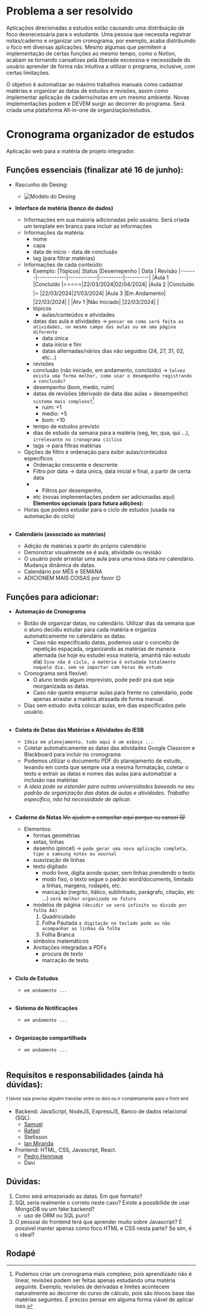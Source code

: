 # Problema a ser resolvido
Aplicações direcionadas a estudos estão causando uma distribuição de foco desnecessária para o estudante. Uma pessoa que necessita registrar notas/caderno e organizar um cronograma, por exemplo, acaba distribuíndo o foco em diversas aplicações. Mesmo algumas que permitem a implementação de certas funções ao mesmo tempo, como o Notion, acabam se tornando cansativas pela liberade excessiva e necessidade do usuário aprender de forma não intuitiva a utilizar o programa, inclusive, com certas limitações.

O objetivo é automatizar ao máximo trabalhos manuais como cadastrar matérias e organizar as datas de estudos e revisões, assim como implementar aplicação de caderno/notas em um mesmo ambiente. Novas implementações podem e DEVEM surgir ao decorrer do programa. Será criada uma plataforma All-in-one de organziação/estudos.


# Cronograma organizador de estudos
Aplicação web para a matéria de projeto integrador.

## Funções essenciais (finalizar até 16 de junho):
- Rascunho do Desing:
  - ![Modelo do Desing](https://github.com/potatoo14/ProjetoIntegrador/assets/100155926/b3a37016-3ccd-4d58-a88c-d573eb045ad5)
- **Interface de matéria (banco de dados)**
  - Informações em sua maioria adicionadas pelo usuário. Será criada um template em branco para incluir as informações
  - Informações da matéria:
    - nome
    - capa
    - data de início - data de conclusão
    - tag (para filtrar matérias)
  - Informações de cada conteúdo:
    - Exemplo:
      |Tópicos|   Status   |Desemepenho |  Data    | Revisão
      |-------|------------|------------|----------|----------|
      |Aula 1 |Concluído   |⭐⭐⭐⭐⭐|22/03/2024|02/04/2024|
      |Aula 2 |Concluído   |⭐          |22/03/2024|21/03/2024|
      |Aula 3 |Em Andamento|             |22/03/2024|         |
      |Atv 1  |Não Iniciado|             |22/03/2024|         |
    - tópicos
      - aulas/conteúdos e atividades
    - datas das aula e atividades → `pensar em como será feita as atividades, no mesmo campo das aulas ou em uma página diferente`
      - data única
      - data início e fim
      - datas alternadas/vários dias não seguidos (24, 27, 31, 02, etc...)
    - revisões
    - conclusão (não iniciado, em andamento, conclúido) → `talvez exista uma forma melhor, como usar o desempenho registrando a conclusão?`
    - desempenho (bom, medio, ruim)
    - datas de revisões (derivado de data das aulas + desempenho) `sistema mais complexo?`[^1]
      - ruim: +1
      - medio: +5
      - bom: +10
    - tempo de estudos previsto
    - dias de estudo da semana para a matéria (seg, ter, qua, qui ...), `irrelevante no cronograma cíclico`
    - tags → para filtras matérias
  - Opções de filtro e ordenação para exibir aulas/conteúdos específicos
    - Ordenação crescente e descrente
    - Filtro por data → data única, data inicial e final, a partir de certa data
    - + Filtros por desempenho, 
    - etc (novas implementações podem ser adicionadas aqui) <br>
      **Elementos opcionais (para futura adições):**
  - Horas que poderá estudar para o ciclo de estudos (usada na automação do ciclo)
    <br><br>
      
- **Calendário (associado as matérias)**
  - Adição de matérias a partir do próprio calendário
  - Demonstrar visualmente se é aula, atividade ou revisão
  - O usuário pode arrastar uma aula para uma nova data no calendário. Mudança dinâmica de datas.
  - Calendário por MÊS e SEMANA
  - ADICIONEM MAIS COISAS por favor 😉

## Funções para adicionar:
- **Automação de Cronograma**
  - Botão de organizar datas, no calendário. Utilizar dias da semana que o aluno decidiu estudar para cada matéria e organiza automaticamente no calendário as datas.
    - Caso não especificado datas, podemos usar o conceito de repetição espaçada, organizando as matérias de maneira alternada (se hoje eu estudei essa matéria, amanhã não estudo ela) `Isso não é ciclo, a matéria é estudada totalmente naquele dia, sem se importar com horas de estudo`
  - Cronograma será flexível:
    - O aluno tendo algum imprevisto, pode pedir pra que seja reorganizada as datas.
    - Caso não queira empurrar aulas para frente no calendário, pode apenas arrastar a matéria atrasada de forma manual.
  - Dias sem estudo: evita colocar aulas, em dias especificados pelo usuário.
  <br><br>
    
- **Coleta de Datas das Matérias e Atividades do IESB**
  - `Ideia em planejamento, tudo aqui é um esboço ...`
  - Coletar automaticamente as datas das atividades Google Classrom e Blackboard para incluir no cronograma
  - Podemos utilizar o documento PDF do planejamento de estudo, levando em conta que sempre usa a mesma formatação, coletar o texto e extrair as datas e nomes das aulas para automatizar a inclusão nas matérias
  - _A ideia pode se estender para outras universidades baseado no seu padrão de organização das datas de aulas e atividades. Trabalho específico, não há necessidade de aplicar._
  <br><br>
    
- **Caderno de Notas** ~~Me ajudem a compeltar aqui porque eu cansei 😿~~
  - Elementos:
    - formas geométrias
    - setas, linhas 
    - desenho (pincel) → `pode gerar uma nova aplicação completa, tipo o samsung notes ou xournal`
     - suavização de linhas
    - texto digitado
      - modo livre, digita aonde quiser, sem linhas prendendo o texto
      - modo fixo, o texto segue o padrão word/documents, limitado a linhas, margens, rodapés, etc.
      - marcação (negrito, itálico, sublinhado, parágrafo, citação, etc ...) `será melhor organizado no futuro`
    - modelos de página `(decidir se será infinito ou divido por folha A4)`
      1. Quadriculado
      2. Folha Pautada `a digitação no teclado pode ou não acompanhar as linhas da folha`
      3. Folha Branca
    - símbolos matemáticos
    - Anotações integradas a PDFs
      - procura de texto
      - marcação de texto
    <br><br>
    
- **Ciclo de Estudos**
  - `em andamento ...`
<br><br>
    
- **Sistema de Notificações**
  - `em andamento ...`
<br><br>
 
- **Organização compartilhada**
  - `em andamento ...`
<br><br>

## Requisitos e responsabilidades (ainda há dúvidas):
<sub>❗ talvez seja preciso alguém transitar entre os dois ou ir completamente para o front end<sub/>
- Backend: JavaScript, NodeJS, ExpressJS, Banco de dados relacional (SQL).
  - [Samuel](https://github.com/potatoo14)
  - [Rafael](https://github.com/rafasilva9537)
  - Stefisson
  - [Ian Miranda](https://github.com/IanSil)
- Frontend: HTML, CSS, Javascript, React.
  - [Pedro Henrique](https://github.com/hsousr)
  - Davi

## Dúvidas:
1. Como será armazenado as datas. Em que formato?
3. SQL seria realmente o correto neste caso? Existe a possibilide de usar MongoDB ou um fake backend?
   - uso de ORM ou SQL puro? 
5. O pessoal do frontend terá que aprender muito sobre Javascript? É possível manter apenas como foco HTML e CSS nesta parte? Se sim, é o ideal?

## Rodapé
[^1]: Podemos criar um cronograma mais complexo, pois aprendizado não é linear, revisões podem ser feitas apenas estudando uma matéria seguinte. Exemplo, revisões de derivadas e limites acontecem naturalmente ao decorrer do curso de cálculo, pois são blocos base das matérias seguintes. É preciso pensar em alguma forma viável de aplicar isso.
